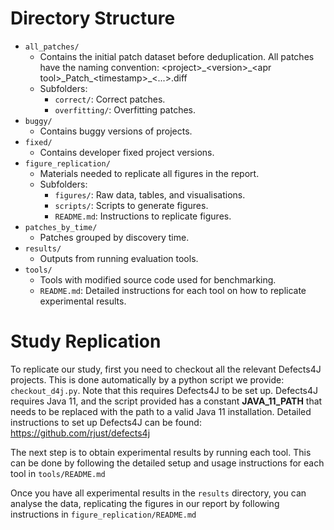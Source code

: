 # Directory Structure

- `all_patches/`
  - Contains the initial patch dataset before deduplication. All patches have the naming convention: \<project\>\_\<version\>\_\<apr tool\>\_Patch\_\<timestamp\>\_\<...\>.diff
  - Subfolders:
    - `correct/`: Correct patches.
    - `overfitting/`: Overfitting patches.
- `buggy/`
  - Contains buggy versions of projects.
- `fixed/`
  - Contains developer fixed project versions.
- `figure_replication/`
  - Materials needed to replicate all figures in the report.
  - Subfolders:
    - `figures/`: Raw data, tables, and visualisations.
    - `scripts/`: Scripts to generate figures.
    - `README.md`: Instructions to replicate figures.
- `patches_by_time/`
  - Patches grouped by discovery time.
- `results/`
  - Outputs from running evaluation tools.
- `tools/`
  - Tools with modified source code used for benchmarking.
  - `README.md`: Detailed instructions for each tool on how to replicate experimental results.

# Study Replication

To replicate our study, first you need to checkout all the relevant Defects4J projects. This is done automatically by a python script we provide: `checkout_d4j.py`. Note that this requires Defects4J to be set up. Defects4J requires Java 11, and the script provided has a constant **JAVA_11_PATH** that needs to be replaced with the path to a valid Java 11 installation. Detailed instructions to set up Defects4J can be found: https://github.com/rjust/defects4j

The next step is to obtain experimental results by running each tool. This can be done by following the detailed setup and usage instructions for each tool in `tools/README.md`

Once you have all experimental results in the `results` directory, you can analyse the data, replicating the figures in our report by following instructions in `figure_replication/README.md`